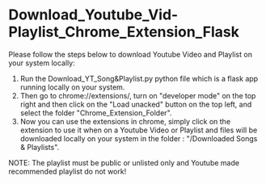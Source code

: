 # Download_Youtube_Vid-Playlist_Chrome_Extension_Flask

Please follow the steps below to download Youtube Video and Playlist on your system locally:

1) Run the Download_YT_Song&Playlist.py python file which is a flask app running locally on your system.
2) Then go to chrome://extensions/, turn on "developer mode" on the top right and then click on the "Load unacked" button on the top left, and select the folder "Chrome_Extension_Folder".
3) Now you can use the extensions in chrome, simply click on the extension to use it when on a Youtube Video or Playlist and files will be downloaded locally on your system in the folder : "/Downloaded Songs & Playlists".

NOTE: The playlist must be public or unlisted only and Youtube made recommended playlist do not work!
